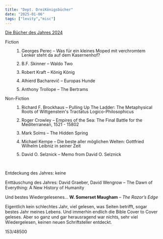 ```yaml
---
title: "Dept. DreiKönigsbücher"
date: "2025-01-06"
tags: ["levity","misc"]
---
```


<a href="https://www.goodreads.com/user/year_in_books/2024/70907778" class="logo">Die Bücher des Jahres 2024</a>


Fiction

<div style="padding-left: 30px;line-height: 100%">


1. Georges Perec – Was für ein kleines Moped mit verchromtem Lenker steht da auf dem Kasernenhof?

2. B.F. Skinner – Waldo Two

3. Robert Kraft – König König

4. Alhierd Bacharevič – Europas Hunde

5. Anthony Trollope – The Bertrams
</div>

Non-Fiction

<div style="padding-left: 30px;line-height: 100%">

1. Richard F. Brockhaus – Pulling Up The Ladder: The Metaphysical Roots of Wittgenstein's Tractatus Logico-Philosophicus

2. Roger Crowley – Empires of the Sea: The Final Battle for the Mediterranean, 1521 - 15802

3. Mark Solms – The Hidden Spring

4. Michael Kempe – Die beste aller möglichen Welten: Gottfried Wilhelm Leibniz in seiner Zeit

5. David O. Selznick – Memo from David O. Selznick



</div>

<br>


Entdeckung des Jahres: keine

Enttäuschung des Jahres: David Graeber, David Wengrow – The Dawn of Everything: A New History of Humanity


Und bestes Wiedergelesenes...
**W. Somerset Maugham** – *The Razor’s Edge* 

Eigentlich kein schlechtes Jahr, viel gelesen, was Seiten betrifft, sogar bestes Jahr meines Lebens. Und immerhin endlich die Bible Cover to Cover geleses. Aber so ganz und gar herausragend war nichts, sehr viel Wiedergelesen, keinen neuen Schriftsteller entdeckt. 

153/48500